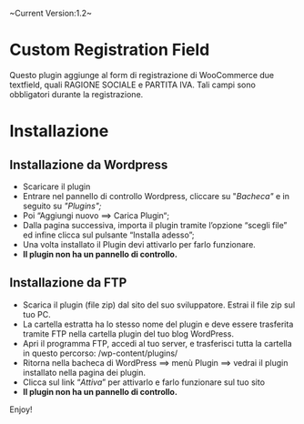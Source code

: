~Current Version:1.2~

# Custom Registration Field

Questo plugin aggiunge al form di registrazione di WooCommerce due textfield, quali RAGIONE SOCIALE e PARTITA IVA.
Tali campi sono obbligatori durante la registrazione.


# Installazione
 ## Installazione da Wordpress

 - Scaricare il plugin
 - Entrare nel pannello di controllo Wordpress, cliccare su "_Bacheca"_ e in seguito su _"Plugins";_
 - Poi “Aggiungi nuovo ==> Carica Plugin“;
 - Dalla pagina successiva, importa il plugin tramite l’opzione “scegli file” ed infine clicca sul pulsante “Installa adesso”;
 - Una volta installato il Plugin devi attivarlo per farlo funzionare.
 - **Il plugin non ha un pannello di controllo.**

 ## Installazione da FTP
 

 - Scarica il plugin (file zip) dal sito del suo sviluppatore. Estrai il file zip sul tuo PC.
 - La cartella estratta ha lo stesso nome del plugin e deve essere trasferita tramite FTP nella cartella plugin del tuo blog WordPress.
 - Apri il programma FTP, accedi al tuo server, e trasferisci tutta la cartella in questo percorso: /wp-content/plugins/
 - Ritorna nella bacheca di WordPress ==> menù Plugin ==> vedrai il plugin installato nella pagina dei plugin.
 - Clicca sul link “*Attiva*” per attivarlo e farlo funzionare sul tuo sito
 - **Il plugin non ha un pannello di controllo.**

Enjoy!

